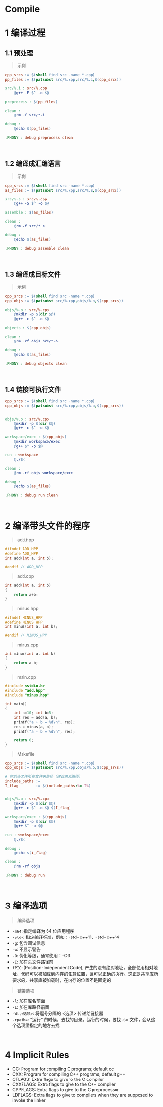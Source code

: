 &emsp;
# Compile

# 1 编译过程
## 1.1 预处理

>示例
```makefile
cpp_srcs := $(shell find src -name *.cpp)
pp_files := $(patsubst src/%.cpp,src/%.i,$(cpp_srcs))

src/%.i : src/%.cpp
	@g++ -E $^ -o $@

preprocess : $(pp_files)

clean :
	@rm -f src/*.i

debug :
	@echo $(pp_files)

.PHONY : debug preprocess clean
```

&emsp;
## 1.2 编译成汇编语言
>示例
```makefile
cpp_srcs := $(shell find src -name *.cpp)
as_files := $(patsubst src/%.cpp,src/%.s,$(cpp_srcs))

src/%.s : src/%.cpp
	@g++ -S $^ -o $@

assemble : $(as_files)

clean :
	@rm -f src/*.s

debug :
	@echo $(as_files)

.PHONY : debug assemble clean
```

&emsp;
## 1.3 编译成目标文件
>示例
```makefile
cpp_srcs := $(shell find src -name *.cpp)
cpp_objs := $(patsubst src/%.cpp,objs/%.o,$(cpp_srcs))

objs/%.o : src/%.cpp
	@mkdir -p $(dir $@)
	@g++ -c $^ -o $@

objects : $(cpp_objs)

clean :
	@rm -rf objs src/*.o

debug :
	@echo $(as_files)

.PHONY : debug objects clean
```

&emsp;
## 1.4 链接可执行文件
```makefile
cpp_srcs := $(shell find src -name *.cpp)
cpp_objs := $(patsubst src/%.cpp,objs/%.o,$(cpp_srcs))


objs/%.o : src/%.cpp
	@mkdir -p $(dir $@)
	@g++ -c $^ -o $@

workspace/exec : $(cpp_objs)
	@mkdir workspace/exec
	@g++ $^ -o $@

run : workspace
	@./$<

clean :
	@rm -rf objs workspace/exec

debug :
	@echo $(as_files)

.PHONY : debug run clean
```


&emsp;
# 2 编译带头文件的程序
>add.hpp
```c++
#ifndef ADD_HPP
#define ADD_HPP
int add(int a, int b);

#endif // ADD_HPP
```
>add.cpp
```c++
int add(int a, int b)
{
    return a+b;
}
```
>minus.hpp
```c++
#ifndef MINUS_HPP
#define MINUS_HPP
int minus(int a, int b);

#endif // MINUS_HPP
```
>minus.cpp
```c++
int minus(int a, int b)
{
    return a-b;
}
```
>main.cpp
```c++
#include <stdio.h>
#include "add.hpp"
#include "minus.hpp"

int main()
{
    int a=10; int b=5;
    int res = add(a, b);
    printf("a + b = %d\n", res);
    res = minus(a, b);
    printf("a - b = %d\n", res);

    return 0;
}
```

>Makefile
```makefile
cpp_srcs := $(shell find src -name *.cpp)
cpp_objs := $(patsubst src/%.cpp,objs/%.o,$(cpp_srcs))

# 你的头文件所在文件夹路径（建议绝对路径）
include_paths := 
I_flag        := $(include_paths:%=-I%)


objs/%.o : src/%.cpp
	@mkdir -p $(dir $@)
	@g++ -c $^ -o $@ $(I_flag)

workspace/exec : $(cpp_objs)
	@mkdir -p $(dir $@)
	@g++ $^ -o $@ 

run : workspace/exec
	@./$<

debug :
	@echo $(I_flag)

clean :
	@rm -rf objs

.PHONY : debug run
```

&emsp;
# 3 编译选项
>编译选项
- `-m64`: 指定编译为 64 位应用程序
- `-std=`: 指定编译标准，例如：-std=c++11、-std=c++14
- `-g`: 包含调试信息
- `-w`: 不显示警告
- `-O`: 优化等级，通常使用：-O3
- `-I`: 加在头文件路径前
- `fPIC`: (Position-Independent Code), 产生的没有绝对地址，全部使用相对地址，代码可以被加载到内存的任意位置，且可以正确的执行。这正是共享库所要求的，共享库被加载时，在内存的位置不是固定的


>链接选项
- `-l`: 加在库名前面
- `-L`: 加在库路径前面
- `-Wl,<选项>`: 将逗号分隔的 <选项> 传递给链接器
- `-rpath=`: "运行" 的时候，去找的目录。运行的时候，要找 .so 文件，会从这个选项里指定的地方去找



&emsp;
# 4 Implicit Rules
- CC: Program for compiling C programs; default cc
- CXX: Program for compiling C++ programs; default g++
- CFLAGS: Extra flags to give to the C compiler
- CXXFLAGS: Extra flags to give to the C++ compiler
- CPPFLAGS: Extra flags to give to the C preprocessor
- LDFLAGS: Extra flags to give to compilers when they are supposed to invoke the linker


